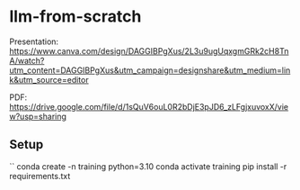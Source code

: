 # llm-from-scratch

Presentation: https://www.canva.com/design/DAGGIBPgXus/2L3u9ugUqxgmGRk2cH8TnA/watch?utm_content=DAGGIBPgXus&utm_campaign=designshare&utm_medium=link&utm_source=editor

PDF: https://drive.google.com/file/d/1sQuV6ouL0R2bDjE3pJD6_zLFgjxuvoxX/view?usp=sharing

## Setup
``
conda create -n training python=3.10
conda activate training
pip install -r requirements.txt
```
